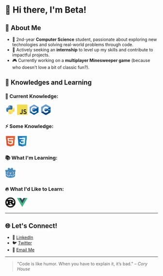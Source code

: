 # 👋 Hi there, I'm Beta!

## 🚀 About Me
- 🌱 2nd-year **Computer Science** student, passionate about exploring new technologies and solving real-world problems through code.
- 💼 Actively seeking an **internship** to level up my skills and contribute to impactful projects.
- 🎮 Currently working on a **multiplayer Minesweeper game** (because who doesn't love a bit of classic fun?).

## 📖 Knowledges and Learning
### 🌱 Current Knowledge:
<p>
  <img src="https://github.com/devicons/devicon/blob/master/icons/python/python-original.svg" alt="Python" width="35" height="35">
  <img src="https://github.com/devicons/devicon/blob/master/icons/javascript/javascript-original.svg" alt="JavaScript" width="35" height="35">
  <img src="https://github.com/devicons/devicon/blob/master/icons/c/c-original.svg" alt="C" width="35" height="35">
  <img src="https://github.com/devicons/devicon/blob/master/icons/cplusplus/cplusplus-original.svg" alt="C++" width="35" height="35">
</p>

### ⚡ Some Knowledge:
<p>
  <img src="https://github.com/devicons/devicon/blob/master/icons/html5/html5-original.svg" alt="HTML5" width="35" height="35">
  <img src="https://github.com/devicons/devicon/blob/master/icons/css3/css3-original.svg" alt="CSS3" width="35" height="35">
</p>

### 📚 What I'm Learning:
<p>
  <img src="https://github.com/devicons/devicon/blob/master/icons/godot/godot-original.svg" alt="Godot" width="35" height="35">
</p>

### 🔥 What I'd Like to Learn:
<p>
  <img src="https://github.com/devicons/devicon/blob/master/icons/rust/rust-original.svg" alt="Rust" width="35" height="35">
  <img src="https://github.com/devicons/devicon/blob/master/icons/vuejs/vuejs-original.svg" alt="VueJS" width="35" height="35">
</p>

---

## 🌐 Let's Connect!
- 💼 [LinkedIn](https://linkedin.com/in/louis-drouhin)
- 🐦 [Twitter](https://x.com/BetaLouisD)
- 📧 [Email Me](mailto:louis.drouhin@proton.me)

---

> "Code is like humor. When you have to explain it, it’s bad." – _Cory House_
